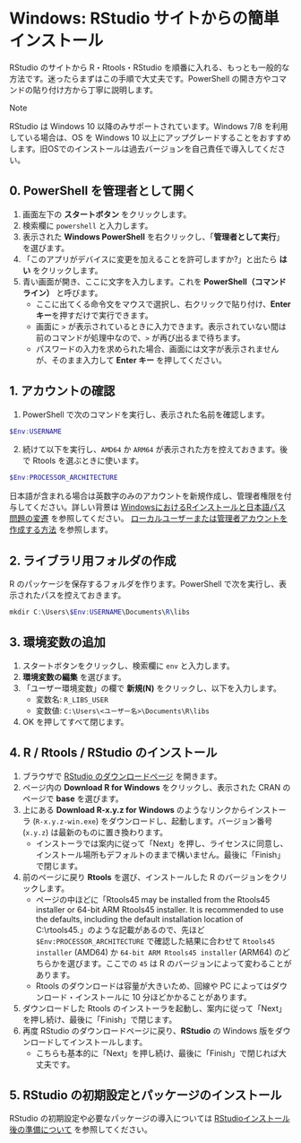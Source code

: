 # Windows: RStudio サイトからの簡単インストール

RStudio のサイトから R・Rtools・RStudio を順番に入れる、もっとも一般的な方法です。迷ったらまずはこの手順で大丈夫です。PowerShell の開き方やコマンドの貼り付け方から丁寧に説明します。

> [!NOTE]
> RStudio は Windows 10 以降のみサポートされています。Windows 7/8 を利用している場合は、OS を Windows 10 以上にアップグレードすることをおすすめします。旧OSでのインストールは過去バージョンを自己責任で導入してください。

## 0. PowerShell を管理者として開く

1. 画面左下の **スタートボタン** をクリックします。
2. 検索欄に `powershell` と入力します。
3. 表示された **Windows PowerShell** を右クリックし、「**管理者として実行**」を選びます。
4. 「このアプリがデバイスに変更を加えることを許可しますか?」と出たら **はい** をクリックします。
5. 青い画面が開き、ここに文字を入力します。これを **PowerShell（コマンドライン）** と呼びます。
   - ここに出てくる命令文をマウスで選択し、右クリックで貼り付け、**Enter キー**を押すだけで実行できます。
   - 画面に `>` が表示されているときに入力できます。表示されていない間は前のコマンドが処理中なので、`>` が再び出るまで待ちます。
   - パスワードの入力を求められた場合、画面には文字が表示されませんが、そのまま入力して **Enter キー** を押してください。

## 1. アカウントの確認

1. PowerShell で次のコマンドを実行し、表示された名前を確認します。

```powershell
$Env:USERNAME
```

2. 続けて以下を実行し、`AMD64` か `ARM64` が表示された方を控えておきます。後で Rtools を選ぶときに使います。

```powershell
$Env:PROCESSOR_ARCHITECTURE
```

日本語が含まれる場合は英数字のみのアカウントを新規作成し、管理者権限を付与してください。詳しい背景は [WindowsにおけるRインストールと日本語パス問題の変遷](windows-r-japanese-path-issues.md) を参照してください。
[ローカルユーザーまたは管理者アカウントを作成する方法](https://support.microsoft.com/ja-jp/windows/create-a-local-user-or-administrator-account-in-windows-20f7d0d1-70f5-4102-9039-0a5a603b005e) を参照します。

## 2. ライブラリ用フォルダの作成

R のパッケージを保存するフォルダを作ります。PowerShell で次を実行し、表示されたパスを控えておきます。

```powershell
mkdir C:\Users\$Env:USERNAME\Documents\R\libs
```

## 3. 環境変数の追加

1. スタートボタンをクリックし、検索欄に `env` と入力します。
2. **環境変数の編集** を選びます。
3. 「ユーザー環境変数」の欄で **新規(N)** をクリックし、以下を入力します。
   - 変数名: `R_LIBS_USER`
   - 変数値: `C:\Users\<ユーザー名>\Documents\R\libs`
4. OK を押してすべて閉じます。

## 4. R / Rtools / RStudio のインストール

1. ブラウザで [RStudio のダウンロードページ](https://posit.co/download/rstudio-desktop/) を開きます。
2. ページ内の **Download R for Windows** をクリックし、表示された CRAN のページで **base** を選びます。
3. 上にある **Download R-x.y.z for Windows** のようなリンクからインストーラ (`R-x.y.z-win.exe`) をダウンロードし、起動します。バージョン番号 (`x.y.z`) は最新のものに置き換わります。
    - インストーラでは案内に従って「Next」を押し、ライセンスに同意し、インストール場所もデフォルトのままで構いません。最後に「Finish」で閉じます。
4. 前のページに戻り **Rtools** を選び、インストールした R のバージョンをクリックします。
    - ページの中ほどに「Rtools45 may be installed from the Rtools45 installer or 64-bit ARM Rtools45 installer. It is recommended to use the defaults, including the default installation location of C:\rtools45.」のような記載があるので、先ほど `$Env:PROCESSOR_ARCHITECTURE` で確認した結果に合わせて `Rtools45 installer` (AMD64) か `64-bit ARM Rtools45 installer` (ARM64) のどちらかを選びます。ここでの `45` は R のバージョンによって変わることがあります。
    - Rtools のダウンロードは容量が大きいため、回線や PC によってはダウンロード・インストールに 10 分ほどかかることがあります。
5. ダウンロードした Rtools のインストーラを起動し、案内に従って「Next」を押し続け、最後に「Finish」で閉じます。
6. 再度 RStudio のダウンロードページに戻り、**RStudio** の Windows 版をダウンロードしてインストールします。
   - こちらも基本的に「Next」を押し続け、最後に「Finish」で閉じれば大丈夫です。

## 5. RStudio の初期設定とパッケージのインストール

RStudio の初期設定や必要なパッケージの導入については [RStudioインストール後の準備について](rstudio-post-install.md) を参照してください。
